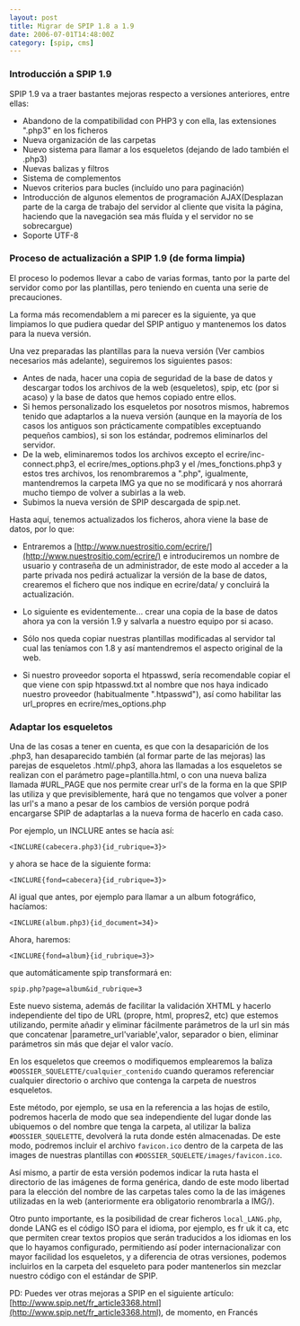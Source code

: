 ```yaml
---
layout: post
title: Migrar de SPIP 1.8 a 1.9
date: 2006-07-01T14:48:00Z
category: [spip, cms]
---
```


### Introducción a SPIP 1.9 

SPIP 1.9 va a traer bastantes mejoras respecto a versiones anteriores, entre ellas:

-  Abandono de la compatibilidad con PHP3 y con ella, las extensiones ".php3" en los ficheros
-  Nueva organización de las carpetas
-  Nuevo sistema para llamar a los esqueletos (dejando de lado también el .php3)
-  Nuevas balizas y filtros
-  Sistema de complementos
-  Nuevos criterios para bucles (incluído uno para paginación)
-  Introducción de algunos elementos de programación AJAX(Desplazan parte de la carga de trabajo del
servidor al cliente que visita la página, haciendo que la navegación sea
más fluída y el servidor no se sobrecargue)
-  Soporte UTF-8

### Proceso de actualización a SPIP 1.9 (de forma limpia) 

El proceso lo podemos llevar a cabo de varias formas, tanto por la parte del servidor como por las plantillas, pero teniendo en cuenta una serie de precauciones.

La forma más recomendablem a mi parecer es la siguiente, ya que limpiamos lo que pudiera quedar del SPIP antiguo y mantenemos los datos para la nueva versión.

Una vez preparadas las plantillas para la nueva versión (Ver cambios necesarios más adelante), seguiremos los siguientes pasos:

-  Antes de nada, hacer una copia de seguridad de la base de datos y descargar todos los archivos de la web (esqueletos), spip, etc (por si acaso) y la base de datos que hemos copiado entre ellos.
-  Si hemos personalizado los esqueletos por nosotros mismos, habremos tenido que adaptarlos a la nueva versión (aunque en la mayoría de los casos los antiguos son prácticamente compatibles exceptuando pequeños cambios), si son los estándar, podremos eliminarlos del servidor.
-  De la web, eliminaremos todos los archivos excepto el ecrire/inc-connect.php3, el ecrire/mes_options.php3 y el /mes_fonctions.php3 y estos tres archivos, los renombraremos a ".php", igualmente, mantendremos la carpeta IMG ya que no se modificará y nos ahorrará mucho tiempo de volver a subirlas a la web.
-  Subimos la nueva versión de SPIP descargada de spip.net.

Hasta aquí, tenemos actualizados los ficheros, ahora viene la base de datos, por lo que:

-  Entraremos a [http://www.nuestrositio.com/ecrire/](http://www.nuestrositio.com/ecrire/) e introduciremos un nombre de usuario y contraseña de un administrador, de este modo al acceder a la parte privada nos pedirá actualizar la versión de la base de datos, crearemos el fichero que nos indique en ecrire/data/ y concluirá la actualización.
-  Lo siguiente es evidentemente... crear una copia de la base de datos ahora ya con la versión 1.9 y salvarla a nuestro equipo por si acaso.
-  Sólo nos queda copiar nuestras plantillas modificadas al servidor tal cual las teníamos con 1.8 y así mantendremos el aspecto original de la web.

-  Si nuestro proveedor soporta el htpasswd, sería recomendable copiar el que viene con spip htpasswd.txt al nombre que nos haya indicado nuestro proveedor (habitualmente ".htpasswd"), así como habilitar las url_propres en ecrire/mes_options.php

### Adaptar los esqueletos 

Una de las cosas a tener en cuenta, es que con la desaparición de los .php3, han desaparecido también (al formar parte de las mejoras) las parejas de esqueletos .html/.php3, ahora las llamadas a los esqueletos se realizan con el parámetro page=plantilla.html, o con una nueva baliza llamada #URL_PAGE que nos permite crear url's de la forma en la que SPIP las utiliza y que previsiblemente, hará que no tengamos que volver a poner las url's a mano a pesar de los cambios de versión porque podrá
encargarse SPIP de adaptarlas a la nueva forma de hacerlo en cada caso.

Por ejemplo, un INCLURE antes se hacía así:

~~~
<INCLURE(cabecera.php3){id_rubrique=3}>
~~~

y ahora se hace de la siguiente forma:

~~~
<INCLURE{fond=cabecera}{id_rubrique=3}>
~~~

Al igual que antes, por ejemplo para llamar a un album fotográfico, hacíamos:

~~~
<INCLURE(album.php3){id_document=34}>
~~~

Ahora, haremos:

~~~
<INCLURE{fond=album}{id_rubrique=3}>
~~~

que automáticamente spip transformará en:

~~~
spip.php?page=album&id_rubrique=3
~~~

Este nuevo sistema, además de facilitar la validación XHTML y hacerlo independiente del tipo de URL (propre, html, propres2, etc) que estemos utilizando, permite añadir y eliminar fácilmente parámetros de la url sin más que concatenar |parametre_url'variable',valor, separador o bien, eliminar parámetros sin más que dejar el valor vacío.

En los esqueletos que creemos o modifiquemos emplearemos la baliza `#DOSSIER_SQUELETTE/cualquier_contenido` cuando queramos referenciar cualquier directorio o archivo que contenga la carpeta de nuestros esqueletos.

Este método, por ejemplo, se usa en la referencia a las hojas de estilo, podremos hacerla de modo que sea independiente del lugar donde las ubiquemos o del nombre que tenga la carpeta, al utilizar la baliza `#DOSSIER_SQUELETTE`, devolverá la ruta donde estén almacenadas. De este modo, podremos incluir el archivo `favicon.ico` dentro de la carpeta de las images de nuestras plantillas con `#DOSSIER_SQUELETE/images/favicon.ico`.

Así mismo, a partir de esta versión podemos indicar la ruta hasta el directorio de las imágenes de forma genérica, dando de este modo libertad para la elección del nombre de las carpetas tales como la de las imágenes utilizadas en la web (anteriormente era obligatorio renombrarla a IMG/).

Otro punto importante, es la posibilidad de crear ficheros `local_LANG.php`, donde LANG es el código ISO para el idioma, por ejemplo, es fr uk it ca, etc que permiten crear textos propios que serán traducidos a los idiomas en los que lo hayamos configurado, permitiendo así poder internacionalizar con mayor facilidad los esqueletos, y a diferencia de otras versiones, podemos incluirlos en la carpeta del esqueleto para poder mantenerlos sin mezclar nuestro código con el estándar de SPIP.

PD: Puedes ver otras mejoras a SPIP en el siguiente artículo: [http://www.spip.net/fr_article3368.html](http://www.spip.net/fr_article3368.html), de momento, en Francés
